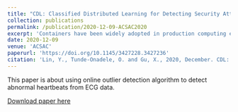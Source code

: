 ```yaml
---
title: "CDL: Classified Distributed Learning for Detecting Security Attacks in Containerized Applications"
collection: publications
permalink: /publication/2020-12-09-ACSAC2020
excerpt: 'Containers have been widely adopted in production computing environments for its efficiency and low isolation overhead. However, recent studies have shown that containerized applications are prone to various security attacks. Moreover, containerized applications are often highly dynamic and short-lived, which further exacerbates the problem. In this paper, we present CDL, a classified distributed learning framework to achieve efficient security attack detection for containerized applications. CDL integrates online application classification and anomaly detection to overcome the challenge of lacking sufficient training data for dynamic short-lived containers while considering diversified normal behaviors in different applications. We have implemented a prototype of CDL and evaluated it over 33 real world vulnerability attacks in 24 commonly used server applications. Our experimental results show that CDL can reduce the false positive rate from over 12% to 0.24% compared to the traditional anomaly detection scheme without aggregating training data. Compared to the distributed learning method without application classification, CDL can improve the detection rate from catching 20 out of 33 attacks to 31 out of 33 attacks before those attacks compromise the server systems. CDL is light-weight, which can complete application classification and anomaly detection within a few milliseconds.'
date: 2020-12-09
venue: 'ACSAC'
paperurl: 'https://doi.org/10.1145/3427228.3427236'
citation: 'Lin, Y., Tunde-Onadele, O. and Gu, X., 2020, December. CDL: Classified Distributed Learning for Detecting Security Attacks in Containerized Applications. In Annual Computer Security Applications Conference (pp. 179-188)'
---
```

This paper is about using online outlier detection algorithm to detect abnormal heartbeats from ECG data.

[Download paper here](http://dance.csc.ncsu.edu/papers/ACSAC20.pdf)
